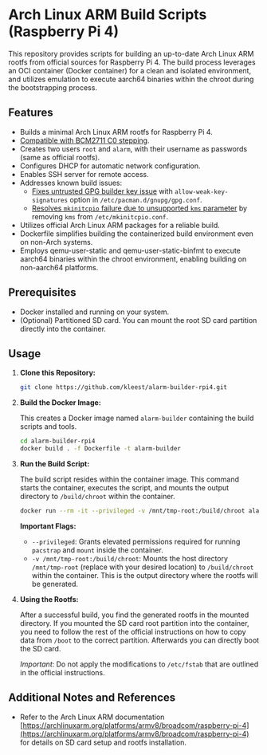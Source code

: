 # Arch Linux ARM Build Scripts (Raspberry Pi 4)

This repository provides scripts for building an up-to-date Arch Linux ARM rootfs from official sources for Raspberry Pi 4. The build process leverages an OCI container (Docker container) for a clean and isolated environment, and utilizes emulation to execute aarch64 binaries within the chroot during the bootstrapping process.

## Features

* Builds a minimal Arch Linux ARM rootfs for Raspberry Pi 4.
* [Compatible with BCM2711 C0 stepping](https://archlinuxarm.org/forum/viewtopic.php?f=67&t=15422).
* Creates two users `root` and `alarm`, with their username as passwords (same as official rootfs).
* Configures DHCP for automatic network configuration.
* Enables SSH server for remote access.
* Addresses known build issues:
  * [Fixes untrusted GPG builder key issue](https://archlinuxarm.org/forum/viewtopic.php?f=15&t=16701) with `allow-weak-key-signatures` option in `/etc/pacman.d/gnupg/gpg.conf`.
  * [Resolves `mkinitcpio` failure due to unsupported `kms` parameter](https://archlinuxarm.org/forum/viewtopic.php?f=15&t=16672&start=60) by removing `kms` from `/etc/mkinitcpio.conf`.
* Utilizes official Arch Linux ARM packages for a reliable build.
* Dockerfile simplifies building the containerized build environment even on non-Arch systems.
* Employs qemu-user-static and qemu-user-static-binfmt to execute aarch64 binaries within the chroot environment, enabling building on non-aarch64 platforms.

## Prerequisites

* Docker installed and running on your system.
* (Optional) Partitioned SD card. You can mount the root SD card partition directly into the container.

## Usage

1. **Clone this Repository:**

    ```bash
    git clone https://github.com/kleest/alarm-builder-rpi4.git
    ```

2. **Build the Docker Image:**

    This creates a Docker image named `alarm-builder` containing the build scripts and tools.

    ```bash
    cd alarm-builder-rpi4
    docker build . -f Dockerfile -t alarm-builder
    ```

3. **Run the Build Script:**

    The build script resides within the container image. This command starts the container, executes the script, and mounts the output directory to `/build/chroot` within the container.

    ```bash
    docker run --rm -it --privileged -v /mnt/tmp-root:/build/chroot alarm-builder
    ```

    **Important Flags:**

    * `--privileged`: Grants elevated permissions required for running `pacstrap` and `mount` inside the container.
    * `-v /mnt/tmp-root:/build/chroot`: Mounts the host directory `/mnt/tmp-root` (replace with your desired location) to `/build/chroot` within the container. This is the output directory where the rootfs will be generated.

4. **Using the Rootfs:**

    After a successful build, you find the generated rootfs in the mounted directory. If you mounted the SD card root partition into the container, you need to follow the rest of the official instructions on how to copy data from `/boot` to the correct partition. Afterwards you can directly boot the SD card.

    *Important*: Do not apply the modifications to `/etc/fstab` that are outlined in the official instructions.

## Additional Notes and References

* Refer to the Arch Linux ARM documentation [https://archlinuxarm.org/platforms/armv8/broadcom/raspberry-pi-4](https://archlinuxarm.org/platforms/armv8/broadcom/raspberry-pi-4) for details on SD card setup and rootfs installation.

